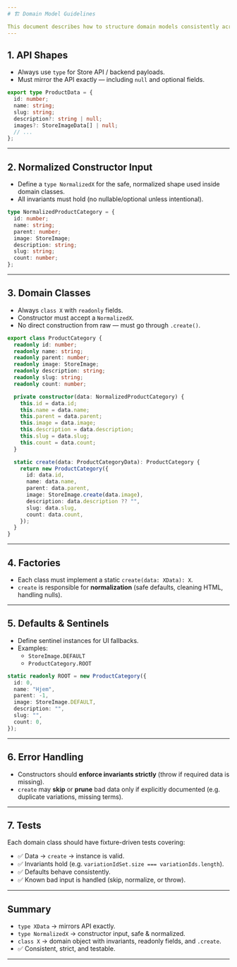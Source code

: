 ```yaml
---
# 🏗 Domain Model Guidelines

This document describes how to structure domain models consistently across the project.
---
```


## 1. API Shapes

- Always use `type` for Store API / backend payloads.
- Must mirror the API exactly — including `null` and optional fields.

```ts
export type ProductData = {
  id: number;
  name: string;
  slug: string;
  description?: string | null;
  images?: StoreImageData[] | null;
  // ...
};
```

---

## 2. Normalized Constructor Input

- Define a `type NormalizedX` for the safe, normalized shape used inside domain classes.
- All invariants must hold (no nullable/optional unless intentional).

```ts
type NormalizedProductCategory = {
  id: number;
  name: string;
  parent: number;
  image: StoreImage;
  description: string;
  slug: string;
  count: number;
};
```

---

## 3. Domain Classes

- Always `class X` with `readonly` fields.
- Constructor must accept a `NormalizedX`.
- No direct construction from raw — must go through `.create()`.

```ts
export class ProductCategory {
  readonly id: number;
  readonly name: string;
  readonly parent: number;
  readonly image: StoreImage;
  readonly description: string;
  readonly slug: string;
  readonly count: number;

  private constructor(data: NormalizedProductCategory) {
    this.id = data.id;
    this.name = data.name;
    this.parent = data.parent;
    this.image = data.image;
    this.description = data.description;
    this.slug = data.slug;
    this.count = data.count;
  }

  static create(data: ProductCategoryData): ProductCategory {
    return new ProductCategory({
      id: data.id,
      name: data.name,
      parent: data.parent,
      image: StoreImage.create(data.image),
      description: data.description ?? "",
      slug: data.slug,
      count: data.count,
    });
  }
}
```

---

## 4. Factories

- Each class must implement a static `create(data: XData): X`.
- `create` is responsible for **normalization** (safe defaults, cleaning HTML, handling nulls).

---

## 5. Defaults & Sentinels

- Define sentinel instances for UI fallbacks.
- Examples:
  - `StoreImage.DEFAULT`
  - `ProductCategory.ROOT`

```ts
static readonly ROOT = new ProductCategory({
  id: 0,
  name: "Hjem",
  parent: -1,
  image: StoreImage.DEFAULT,
  description: "",
  slug: "",
  count: 0,
});
```

---

## 6. Error Handling

- Constructors should **enforce invariants strictly** (throw if required data is missing).
- `create` may **skip** or **prune** bad data only if explicitly documented (e.g. duplicate variations, missing terms).

---

## 7. Tests

Each domain class should have fixture-driven tests covering:

- ✅ Data → `create` → instance is valid.
- ✅ Invariants hold (e.g. `variationIdSet.size === variationIds.length`).
- ✅ Defaults behave consistently.
- ✅ Known bad input is handled (skip, normalize, or throw).

---

## Summary

- `type XData` → mirrors API exactly.
- `type NormalizedX` → constructor input, safe & normalized.
- `class X` → domain object with invariants, readonly fields, and `.create`.
- ✅ Consistent, strict, and testable.

---
